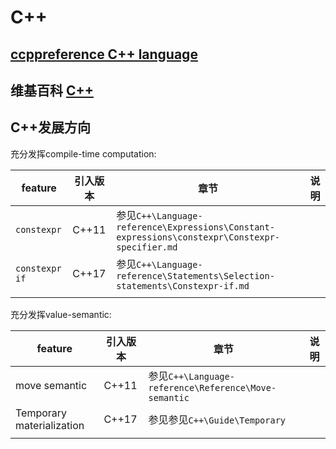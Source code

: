 # C++



## [ccppreference C++ language](https://en.cppreference.com/w/cpp/language)



## 维基百科 [C++](https://en.wikipedia.org/wiki/C%2B%2B) 



## C++发展方向

充分发挥compile-time computation:

| feature        | 引入版本 | 章节                                                         | 说明 |
| -------------- | -------- | ------------------------------------------------------------ | ---- |
| `constexpr`    | C++11    | 参见`C++\Language-reference\Expressions\Constant-expressions\constexpr\Constexpr-specifier.md` |      |
| `constexpr if` | C++17    | 参见`C++\Language-reference\Statements\Selection-statements\Constexpr-if.md` |      |
|                |          |                                                              |      |





充分发挥value-semantic:

| feature                   | 引入版本 | 章节                                                 | 说明 |
| ------------------------- | -------- | ---------------------------------------------------- | ---- |
| move semantic             | C++11    | 参见`C++\Language-reference\Reference\Move-semantic` |      |
| Temporary materialization | C++17    | 参见参见`C++\Guide\Temporary`                        |      |
|                           |          |                                                      |      |



